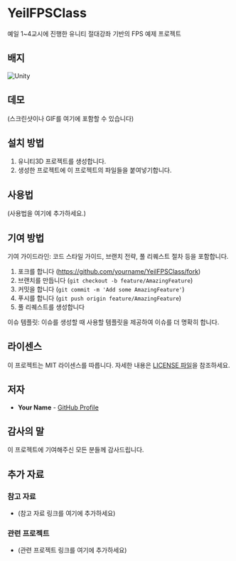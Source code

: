 # YeilFPSClass

예일 1~4교시에 진행한 유니티 절대강좌 기반의 FPS 예제 프로젝트

## 배지
![Unity](https://img.shields.io/badge/Unity-100000?style=flat&logo=unity&logoColor=white)

## 데모

(스크린샷이나 GIF를 여기에 포함할 수 있습니다)

## 설치 방법

1. 유니티3D 프로젝트를 생성합니다.
2. 생성한 프로젝트에 이 프로젝트의 파일들을 붙여넣기합니다.

## 사용법

(사용법을 여기에 추가하세요.)

## 기여 방법

기여 가이드라인: 코드 스타일 가이드, 브랜치 전략, 풀 리퀘스트 절차 등을 포함합니다.

1. 포크를 합니다 (https://github.com/yourname/YeilFPSClass/fork)
2. 브랜치를 만듭니다 (`git checkout -b feature/AmazingFeature`)
3. 커밋을 합니다 (`git commit -m 'Add some AmazingFeature'`)
4. 푸시를 합니다 (`git push origin feature/AmazingFeature`)
5. 풀 리퀘스트를 생성합니다

이슈 템플릿: 이슈를 생성할 때 사용할 템플릿을 제공하여 이슈를 더 명확히 합니다.

## 라이센스

이 프로젝트는 MIT 라이센스를 따릅니다. 자세한 내용은 [LICENSE 파일](LICENSE)을 참조하세요.

## 저자

- **Your Name** - [GitHub Profile](https://github.com/yourname)

## 감사의 말

이 프로젝트에 기여해주신 모든 분들께 감사드립니다.

## 추가 자료

### 참고 자료
- (참고 자료 링크를 여기에 추가하세요)

### 관련 프로젝트
- (관련 프로젝트 링크를 여기에 추가하세요)
